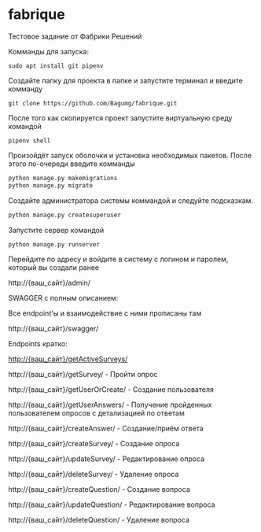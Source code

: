 # fabrique
Тестовое задание от Фабрики Решений


Комманды для запуска:
```
sudo apt install git pipenv
```

Создайте папку для проекта в папке и запустите терминал и введите комманду
```
git clone https://github.com/Bagumg/fabrique.git
```
После того как скопируется проект запустите виртуальную среду командой 
```
pipenv shell
```
Произойдёт запуск оболочки и установка необходимых пакетов.
После этого по-очереди введите комманды
```python
python manage.py makemigrations
python manage.py migrate
```
Создайте администратора системы коммандой и следуйте подсказкам.
```python
python manage.py createsuperuser
```
Запустите сервер командой
```python
python manage.py runserver
```
Перейдите по адресу и войдите в систему с логином и паролем, который вы создали ранее

http://{ваш_сайт}/admin/

SWAGGER с полным описанием:

Все endpoint'ы и взаимодействие с ними прописаны там

http://{ваш_сайт}/swagger/

Endpoints кратко:

[http://{ваш_сайт}/getActiveSurveys/](http://{ваш_сайт}/getActiveSurveys/ "Получение списка активных опросов")

http://{ваш_сайт}/getSurvey/ - Пройти опрос

http://{ваш_сайт}/getUserOrCreate/ - Создание пользователя

http://{ваш_сайт}/getUserAnswers/ - Получение пройденных пользователем опросов с детализацией по ответам

http://{ваш_сайт}/createAnswer/ - Создание/приём ответа

http://{ваш_сайт}/createSurvey/ - Создание опроса

http://{ваш_сайт}/updateSurvey/ - Редактирование опроса

http://{ваш_сайт}/deleteSurvey/ - Удаление опроса

http://{ваш_сайт}/createQuestion/ - Создание вопроса

http://{ваш_сайт}/updateQuestion/ - Редактирование вопроса

http://{ваш_сайт}/deleteQuestion/ - Удаление вопроса
